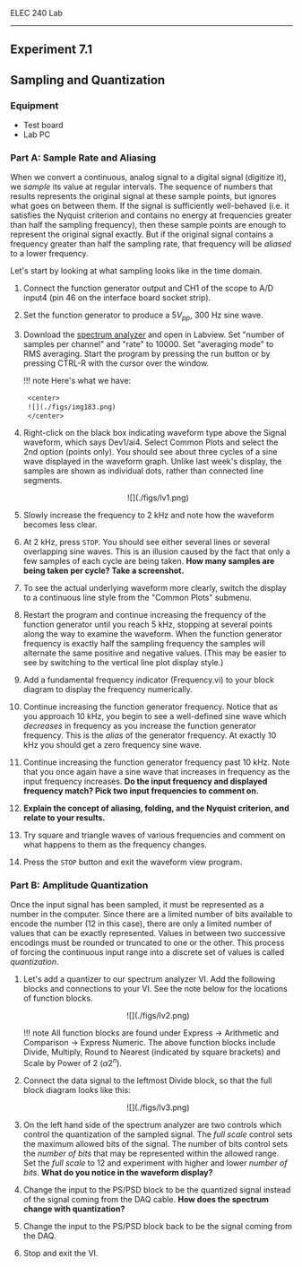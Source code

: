 ELEC 240 Lab

------------------------------------------------------------------------

Experiment 7.1
--------------

Sampling and Quantization
-------------------------

### Equipment

* Test board
* Lab PC

### Part A: Sample Rate and Aliasing

When we convert a continuous, analog signal to a digital signal (digitize it),
we *sample* its value at regular intervals. The sequence of numbers that
results represents the original signal at these sample points, but ignores what
goes on between them. If the signal is sufficiently well-behaved (i.e. it
satisfies the Nyquist criterion and contains no energy at frequencies greater
than half the sampling frequency), then these sample points are enough to
represent the original signal exactly. But if the original signal contains a
frequency greater than half the sampling rate, that frequency will be *aliased*
to a lower frequency.  

Let's start by looking at what sampling looks like in the time domain.

1. Connect the function generator output and CH1 of the scope to A/D input4
   (pin 46 on the interface board socket strip).

2. Set the function generator to produce a $5 V_{ pp }$, 300 Hz sine wave.

3. Download the [spectrum analyzer](./labview/Lab7_Spectrum_Analyzer.vi) and
   open in Labview. Set "number of samples per channel" and "rate" to 10000.
   Set "averaging mode" to RMS averaging. Start the program by pressing the run
   button or by pressing CTRL-R with the cursor over the window.

    !!! note
        Here's what we have:

        <center>
        ![](./figs/img183.png)
        </center>

6. Right-click on the black box indicating waveform type above the Signal
   waveform, which says Dev1/ai4. Select Common Plots and select the 2nd option
   (points only). You should see about three cycles of a sine wave displayed in
   the waveform graph. Unlike last week's display, the samples are shown as
   individual dots, rather than connected line segments.

    <center>
    ![](./figs/lv1.png)
    </center>

7. Slowly increase the frequency to 2 kHz and note how the waveform becomes
   less clear.

8. At 2 kHz, press `STOP`. You should see either several lines or several
   overlapping sine waves. This is an illusion caused by the fact that only a
   few samples of each cycle are being taken. **How many samples are being
   taken per cycle? Take a screenshot.**

10. To see the actual underlying waveform more clearly, switch the display to a
    continuous line style from the "Common Plots" submenu.

11. Restart the program and continue increasing the frequency of the function
    generator until you reach 5 kHz, stopping at several points along the way
    to examine the waveform. When the function generator frequency is exactly
    half the sampling frequency the samples will alternate the same positive
    and negative values. (This may be easier to see by switching to the
    vertical line plot display style.)

12. Add a fundamental frequency indicator (Frequency.vi) to your block diagram
    to display the frequency numerically.

13. Continue increasing the function generator frequency. Notice that as you
    approach 10 kHz, you begin to see a well-defined sine wave which
    *decreases* in frequency as you increase the function generator frequency.
    This is the *alias* of the generator frequency. At exactly 10 kHz you
    should get a zero frequency sine wave.

14. Continue increasing the function generator frequency past 10 kHz. Note that
    you once again have a sine wave that increases in frequency as the input
    frequency increases. **Do the input frequency and displayed frequency
    match? Pick two input frequencies to comment on.**

15. **Explain the concept of aliasing, folding, and the Nyquist criterion, and
    relate to your results.**

16. Try square and triangle waves of various frequencies and comment on what
    happens to them as the frequency changes.

17. Press the `STOP` button and exit the waveform view program.


### Part B: Amplitude Quantization

Once the input signal has been sampled, it must be represented as a number in
the computer. Since there are a limited number of bits available to encode the
number (12 in this case), there are only a limited number of values that can be
exactly represented. Values in between two successive encodings must be rounded
or truncated to one or the other. This process of forcing the continuous input
range into a discrete set of values is called *quantization*.


1. Let's add a quantizer to our spectrum analyzer VI. Add the following blocks
   and connections to your VI. See the note below for the locations of function
   blocks.

    <center>
    ![](./figs/lv2.png)
    </center>

    !!! note
        All function blocks are found under Express $\rightarrow$ Arithmetic
        and Comparison $\rightarrow$ Express Numeric. The above function blocks
        include Divide, Multiply, Round to Nearest (indicated by square
        brackets) and Scale by Power of 2 ($\alpha 2^n$).

2. Connect the data signal to the leftmost Divide block, so that the full block
   diagram looks like this:

    <center>
    ![](./figs/lv3.png)
    </center>

3. On the left hand side of the spectrum analyzer are two controls which
   control the quantization of the sampled signal. The *full scale* control
   sets the maximum allowed bits of the signal. The number of bits control sets
   the *number of bits* that may be represented within the allowed range. Set
   the *full scale* to 12 and experiment with higher and lower *number of
   bits*. **What do you notice in the waveform display?**

4. Change the input to the PS/PSD block to be the quantized signal instead of
   the signal coming from the DAQ cable. **How does the spectrum change with
   quantization?**

5. Change the input to the PS/PSD block back to be the signal coming from the
   DAQ.

6. Stop and exit the VI.

